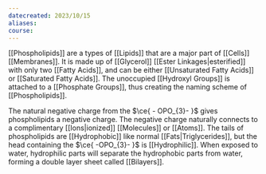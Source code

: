 ```yaml
---
datecreated: 2023/10/15
aliases: 
course:
---
```

[[Phospholipids]] are a types of [[Lipids]] that are a major part of [[Cells]] [[Membranes]]. It is made up of [[Glycerol]] [[Ester Linkages|esterified]] with only two [[Fatty Acids]], and can be either [[Unsaturated Fatty Acids]] or [[Saturated Fatty Acids]]. The unoccupied [[Hydroxyl Groups]] is attached to a [[Phosphate Groups]], thus creating the naming scheme of [[Phospholipids]]. 

The natural negative charge from the $\ce{ - OPO_{3}- }$ gives phospholipids a negative charge. The negative charge naturally connects to a complimentary [[Ions|ionized]] [[Molecules]] or [[Atoms]]. The tails of phospholipids are [[Hydrophobic]] like normal [[Fats|Triglycerides]], but the head containing the $\ce{ -OPO_{3}- }$ is [[Hydrophilic]]. When exposed to water, hydrophilic parts will separate the hydrophobic parts from water, forming a double layer sheet called [[Bilayers]].

